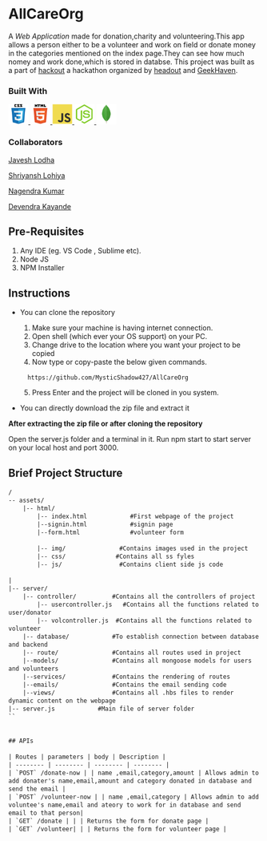 # AllCareOrg
A <i>Web Application</i> made for donation,charity and volunteering.This app allows a person either to be a volunteer and work on field 
or donate money in the categories mentioned on the index page.They can see how much nomey and work done,which is stored in databse.
This project was built as a part of [hackout](https://www.linkedin.com/posts/headout-com_hackout-brought-to-you-by-headout-is-our-activity-6975838642560774144-WOgY?utm_source=share&utm_medium=member_desktop) a hackathon organized by [headout](https://www.headout.com/) and [GeekHaven](https://geekhaven.iiita.ac.in/).

### Built With

<p>
<a href="https://www.w3schools.com/css/" target="_blank" rel="noreferrer"> <img src="https://raw.githubusercontent.com/devicons/devicon/master/icons/css3/css3-original-wordmark.svg" alt="css3" width="40" height="40"/> </a>  <a href="https://www.w3.org/html/" target="_blank" rel="noreferrer"> <img src="https://raw.githubusercontent.com/devicons/devicon/master/icons/html5/html5-original-wordmark.svg" alt="html5" width="40" height="40"/> </a> <a href="https://www.javascript.com/" target="_blank" rel="noreferrer"> <img src="https://raw.githubusercontent.com/devicons/devicon/master/icons/javascript/javascript-original.svg" alt="cplusplus" width="40" height="40"/> </a> <a href="https://nodejs.org/en/" target="_blank" rel="noreferrer"> <img src="https://raw.githubusercontent.com/devicons/devicon/master/icons/nodejs/nodejs-original.svg" alt="cplusplus" width="40" height="40"/> </a> <a href="https://www.mongodb.com/" target="_blank" rel="noreferrer"> <img src="https://raw.githubusercontent.com/devicons/devicon/master/icons/mongodb/mongodb-original.svg" alt="cplusplus" width="40" height="40"/> </a>
</p>


<h3>Collaborators</h3>

[Javesh Lodha](https://github.com/javesshhh)

[Shriyansh Lohiya](https://github.com/07shreyansh)

[Nagendra Kumar](https://github.com/nk-31012002)

[Devendra Kayande](https://github.com/MysticShadow427)


## Pre-Requisites

1. Any IDE (eg. VS Code , Sublime etc).
2. Node JS
3. NPM Installer

## Instructions

- You can clone the repository

  1. Make sure your machine is having internet connection.
  2. Open shell (which ever your OS support) on your PC.
  3. Change drive to the location where you want your project to be copied
  4. Now type or copy-paste the below given commands.
    ```
      https://github.com/MysticShadow427/AllCareOrg
    ```
  5. Press Enter and the project will be cloned in you system.

- You can directly download the zip file and extract it

**After extracting the zip file or after cloning the repository**

Open the server.js folder and a terminal in it.
Run npm start to start server on your local host and port 3000.

## Brief Project Structure

```
/
-- assets/		
    |-- html/
        |-- index.html            #First webpage of the project
        |--signin.html            #signin page
        |--form.html              #volunteer form
    
        |-- img/               #Contains images used in the project
        |-- css/              #Contains all ss fyles
        |-- js/                #Contains client side js code
            
|    
|-- server/
    |-- controller/          #Contains all the controllers of project
        |-- usercontroller.js   #Contains all the functions related to user/donator
        |-- volcontroller.js  #Contains all the functions related to volunteer     
    |-- database/            #To establish connection between database and backend
    |-- route/               #Contains all routes used in project
    |--models/               #Contains all mongoose models for users and volunteers
    |--services/             #Contains the rendering of routes
    |--emails/               #Contains the email sending code
    |--views/                #Contains all .hbs files to render dynamic content on the webpage
|-- server.js            #Main file of server folder
``


## APIs

| Routes | parameters | body | Description |
| -------- | -------- | -------- | -------- |
| `POST` /donate-now | | name ,email,category,amount | Allows admin to add donater's name,email,amount and category donated in database and send the email |
| `POST` /volunteer-now | | name ,email,category | Allows admin to add voluntee's name,email and ateory to work for in database and send email to that person|
| `GET` /donate | | | Returns the form for donate page |
| `GET` /volunteer| | | Returns the form for volunteer page |
